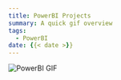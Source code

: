```yaml
---
title: PowerBI Projects
summary: A quick gif overview
tags:
  - PowerBI
date: {{< date >}}
---
```

<img src="/files/powerbi.gif" alt="PowerBI GIF" style="max-width: 100%; height: auto;">


